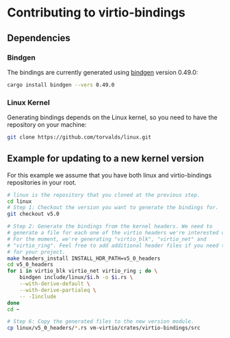 # Contributing to virtio-bindings

## Dependencies

### Bindgen
The bindings are currently generated using
[bindgen](https://crates.io/crates/bindgen) version 0.49.0:
```bash
cargo install bindgen --vers 0.49.0
```

### Linux Kernel
Generating bindings depends on the Linux kernel, so you need to have the
repository on your machine:

```bash
git clone https://github.com/torvalds/linux.git
```

## Example for updating to a new kernel version

For this example we assume that you have both linux and virtio-bindings
repositories in your root.

```bash
# linux is the repository that you cloned at the previous step.
cd linux
# Step 1: Checkout the version you want to generate the bindings for.
git checkout v5.0

# Step 2: Generate the bindings from the kernel headers. We need to
# generate a file for each one of the virtio headers we're interested on.
# For the moment, we're generating "virtio_blk", "virtio_net" and
# "virtio_ring". Feel free to add additional header files if you need them
# for your project.
make headers_install INSTALL_HDR_PATH=v5_0_headers
cd v5_0_headers
for i in virtio_blk virtio_net virtio_ring ; do \
    bindgen include/linux/$i.h -o $i.rs \
    --with-derive-default \
    --with-derive-partialeq \
    -- -Iinclude
done
cd ~

# Step 6: Copy the generated files to the new version module.
cp linux/v5_0_headers/*.rs vm-virtio/crates/virtio-bindings/src
```
